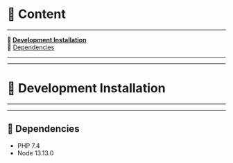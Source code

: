 # :bookmark_tabs: Content

---

**:high_brightness: [Development Installation](#ghost-development-installation)**   
:low_brightness:  [Dependencies](#ghost-dependencies)

---
---

# :ghost: Development Installation

---
---

## :ghost: Dependencies

- PHP 7.4
- Node 13.13.0
